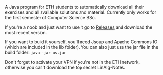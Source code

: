 A Java program for ETH students to automatically download all their exercises and all available solutions and material.
Currently only works for the first semester of Computer Science BSc.

If you're a noob and just want to use it go to [Releases](https://gitlab.ethz.ch/dominik/uebungsscraper-java/tags) and download the most recent version.

If you want to build it yourself, you'll need Jsoup and Apache Commons IO (which are included in the lib folder).
You can also just use the jar file in the build folder: `java -jar us.jar`

Don't forget to activate your VPN if you're not in the ETH network, otherwise you can't download the top secret LinAlg-Notes.
